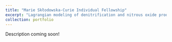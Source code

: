 ```yaml
---
title: "Marie Skłodowska-Curie Individual Fellowship"
excerpt: "Lagrangian modeling of denitrification and nitrous oxide production in soils."
collection: portfolio
---
```


Description coming soon!

